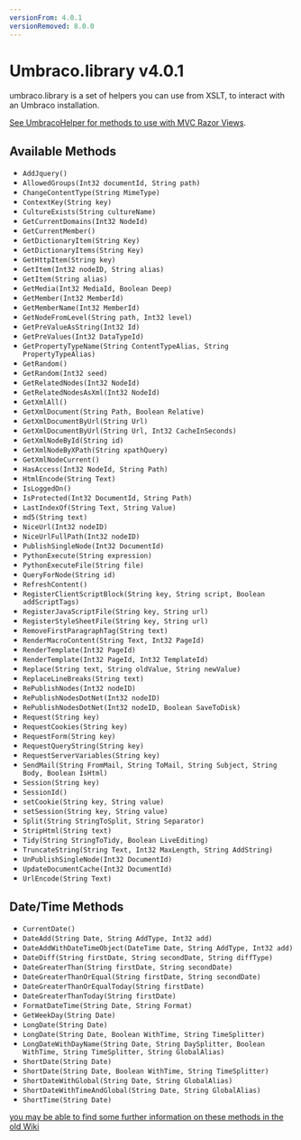 ```yaml
---
versionFrom: 4.0.1
versionRemoved: 8.0.0
---
```


# Umbraco.library v4.0.1

umbraco.library is a set of helpers you can use from XSLT, to interact with an Umbraco installation.

[See UmbracoHelper for methods to use with MVC Razor Views](../../../../../Reference/Querying/UmbracoHelper/index.md).

## Available Methods

* `AddJquery()`
* `AllowedGroups(Int32 documentId, String path)`
* `ChangeContentType(String MimeType)`
* `ContextKey(String key)`
* `CultureExists(String cultureName)`
* `GetCurrentDomains(Int32 NodeId)`
* `GetCurrentMember()`
* `GetDictionaryItem(String Key)`
* `GetDictionaryItems(String Key)`
* `GetHttpItem(String key)`
* `GetItem(Int32 nodeID, String alias)`
* `GetItem(String alias)`
* `GetMedia(Int32 MediaId, Boolean Deep)`
* `GetMember(Int32 MemberId)`
* `GetMemberName(Int32 MemberId)`
* `GetNodeFromLevel(String path, Int32 level)`
* `GetPreValueAsString(Int32 Id)`
* `GetPreValues(Int32 DataTypeId)`
* `GetPropertyTypeName(String ContentTypeAlias, String PropertyTypeAlias)`
* `GetRandom()`
* `GetRandom(Int32 seed)`
* `GetRelatedNodes(Int32 NodeId)`
* `GetRelatedNodesAsXml(Int32 NodeId)`
* `GetXmlAll()`
* `GetXmlDocument(String Path, Boolean Relative)`
* `GetXmlDocumentByUrl(String Url)`
* `GetXmlDocumentByUrl(String Url, Int32 CacheInSeconds)`
* `GetXmlNodeById(String id)`
* `GetXmlNodeByXPath(String xpathQuery)`
* `GetXmlNodeCurrent()`
* `HasAccess(Int32 NodeId, String Path)`
* `HtmlEncode(String Text)`
* `IsLoggedOn()`
* `IsProtected(Int32 DocumentId, String Path)`
* `LastIndexOf(String Text, String Value)`
* `md5(String text)`
* `NiceUrl(Int32 nodeID)`
* `NiceUrlFullPath(Int32 nodeID)`
* `PublishSingleNode(Int32 DocumentId)`
* `PythonExecute(String expression)`
* `PythonExecuteFile(String file)`
* `QueryForNode(String id)`
* `RefreshContent()`
* `RegisterClientScriptBlock(String key, String script, Boolean addScriptTags)`
* `RegisterJavaScriptFile(String key, String url)`
* `RegisterStyleSheetFile(String key, String url)`
* `RemoveFirstParagraphTag(String text)`
* `RenderMacroContent(String Text, Int32 PageId)`
* `RenderTemplate(Int32 PageId)`
* `RenderTemplate(Int32 PageId, Int32 TemplateId)`
* `Replace(String text, String oldValue, String newValue)`
* `ReplaceLineBreaks(String text)`
* `RePublishNodes(Int32 nodeID)`
* `RePublishNodesDotNet(Int32 nodeID)`
* `RePublishNodesDotNet(Int32 nodeID, Boolean SaveToDisk)`
* `Request(String key)`
* `RequestCookies(String key)`
* `RequestForm(String key)`
* `RequestQueryString(String key)`
* `RequestServerVariables(String key)`
* `SendMail(String FromMail, String ToMail, String Subject, String Body, Boolean IsHtml)`
* `Session(String key)`
* `SessionId()`
* `setCookie(String key, String value)`
* `setSession(String key, String value)`
* `Split(String StringToSplit, String Separator)`
* `StripHtml(String text)`
* `Tidy(String StringToTidy, Boolean LiveEditing)`
* `TruncateString(String Text, Int32 MaxLength, String AddString)`
* `UnPublishSingleNode(Int32 DocumentId)`
* `UpdateDocumentCache(Int32 DocumentId)`
* `UrlEncode(String Text)`

## Date/Time Methods

* `CurrentDate()`
* `DateAdd(String Date, String AddType, Int32 add)`
* `DateAddWithDateTimeObject(DateTime Date, String AddType, Int32 add)`
* `DateDiff(String firstDate, String secondDate, String diffType)`
* `DateGreaterThan(String firstDate, String secondDate)`
* `DateGreaterThanOrEqual(String firstDate, String secondDate)`
* `DateGreaterThanOrEqualToday(String firstDate)`
* `DateGreaterThanToday(String firstDate)`
* `FormatDateTime(String Date, String Format)`
* `GetWeekDay(String Date)`
* `LongDate(String Date)`
* `LongDate(String Date, Boolean WithTime, String TimeSplitter)`
* `LongDateWithDayName(String Date, String DaySplitter, Boolean WithTime, String TimeSplitter, String GlobalAlias)`
* `ShortDate(String Date)`
* `ShortDate(String Date, Boolean WithTime, String TimeSplitter)`
* `ShortDateWithGlobal(String Date, String GlobalAlias)`
* `ShortDateWithTimeAndGlobal(String Date, String GlobalAlias)`
* `ShortTime(String Date)`

[you may be able to find some further information on these methods in the old Wiki](https://en.wikibooks.org/wiki/Umbraco/Reference/umbraco.library)
